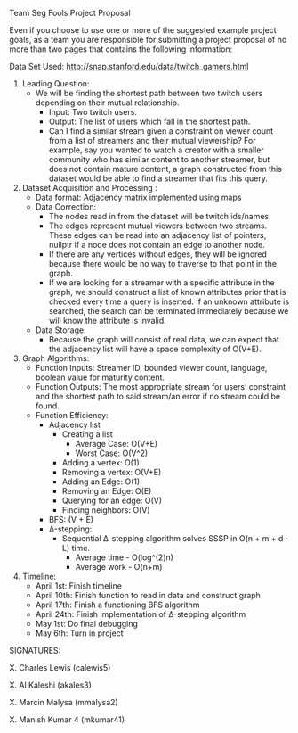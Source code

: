 ﻿Team Seg Fools Project Proposal

Even if you choose to use one or more of the suggested example project goals, as a team you are responsible for submitting a project proposal of no more than two pages that contains the following information:

Data Set Used: <http://snap.stanford.edu/data/twitch_gamers.html>

1. Leading Question:
   - We will be finding the shortest path between two twitch users depending on their mutual relationship. 
      - Input: Two twitch users.
      - Output: The list of users which fall in the shortest path.
      - Can I find a similar stream given a constraint on viewer count from a list of streamers and their mutual viewership? For example, say you wanted to watch a  creator with a smaller community who has similar content to another streamer, but does not contain mature content, a graph constructed from this dataset would be able to find a streamer that fits this query.
2. Dataset Acquisition and Processing :
   - Data format: Adjacency matrix implemented using maps
   - Data Correction:
      - The nodes read in from the dataset will be twitch ids/names
      - The edges represent mutual viewers between two streams. These edges can be read into an adjacency list of pointers,  nullptr if a node does not contain an edge to another node.
      - If there are any vertices without edges, they will be ignored because there would be no way to traverse to that point in the graph.
      - If we are looking for a streamer with a specific attribute in the graph, we should construct a list of known attributes prior that is checked every time a query is inserted. If an unknown attribute is searched, the search can be terminated immediately because we will know the attribute is invalid.
   - Data Storage: 
      - Because the graph will consist of real data, we can expect that the adjacency list will have a space complexity of O(V+E).
3. Graph Algorithms:
   - Function Inputs: Streamer ID, bounded viewer count, language, boolean value for maturity content.
   - Function Outputs: The most appropriate stream for users’ constraint and the shortest path to said stream/an error if no stream could be found. 
   - Function Efficiency:
      - Adjacency list
         - Creating a list
            - Average Case: O(V+E)
            - Worst Case: O(V^2)
         - Adding a vertex: O(1)
         - Removing a vertex: O(V+E)
         - Adding an Edge: O(1)
         - Removing an Edge: O(E)
         - Querying for an edge: O(V)
         - Finding neighbors: O(V)
      - BFS: (V + E)
      - Δ-stepping:
         - Sequential ∆-stepping algorithm solves SSSP in O(n + m + d · L) time.
            - Average time - O(log^(2)n)
            - Average work - O(n+m)
4. Timeline:
   - April 1st: Finish timeline 
   - April 10th: Finish function to read in data and construct graph 
   - April 17th: Finish a functioning BFS algorithm
   - April 24th: Finish implementation of Δ-stepping algorithm 
   - May 1st: Do final debugging 
   - May 6th: Turn in project

SIGNATURES:

X. Charles Lewis (calewis5)

X. Al Kaleshi (akales3)

X. Marcin Malysa (mmalysa2)

X. Manish Kumar 4 (mkumar41)
